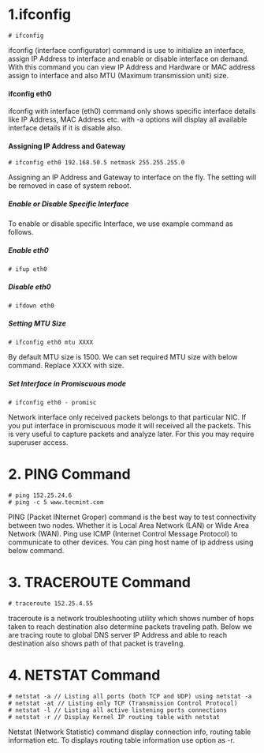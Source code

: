 # 1.ifconfig
    # ifconfig

ifconfig (interface configurator) command is use to initialize an interface, assign IP Address to interface and enable or disable interface on demand. With this command you can view IP Address and Hardware or MAC address assign to interface and also MTU (Maximum transmission unit) size.
#### ifconfig eth0
ifconfig with interface (eth0) command only shows specific interface details like IP Address, MAC Address etc. with -a options will display all available interface details if it is disable also.

#### Assigning IP Address and Gateway
    # ifconfig eth0 192.168.50.5 netmask 255.255.255.0
Assigning an IP Address and Gateway to interface on the fly. The setting will be removed in case of system reboot.

##### Enable or Disable Specific Interface
To enable or disable specific Interface, we use example command as follows.
##### Enable eth0
    # ifup eth0
##### Disable eth0
    # ifdown eth0

##### Setting MTU Size
    # ifconfig eth0 mtu XXXX
By default MTU size is 1500. We can set required MTU size with below command. Replace XXXX with size.

##### Set Interface in Promiscuous mode
    # ifconfig eth0 - promisc   
Network interface only received packets belongs to that particular NIC. If you put interface in promiscuous mode it will received all the packets. This is very useful to capture packets and analyze later. For this you may require superuser access.

# 2. PING Command
    # ping 152.25.24.6
    # ping -c 5 www.tecmint.com
PING (Packet INternet Groper) command is the best way to test connectivity between two nodes. Whether it is Local Area Network (LAN) or Wide Area Network (WAN). Ping use ICMP (Internet Control Message Protocol) to communicate to other devices. You can ping host name of ip address using below command.

# 3. TRACEROUTE Command
    # traceroute 152.25.4.55
traceroute is a network troubleshooting utility which shows number of hops taken  to reach destination also determine packets traveling path. Below we are tracing route to global DNS server IP Address and able to reach destination also shows path of that packet is traveling.

# 4. NETSTAT Command
    # netstat -a // Listing all ports (both TCP and UDP) using netstat -a 
    # netstat -at // Listing only TCP (Transmission Control Protocol) 
    # netstat -l // Listing all active listening ports connections
    # netstat -r // Display Kernel IP routing table with netstat
    
Netstat (Network Statistic) command display connection info, routing table information etc. To displays routing table information use option as -r.




